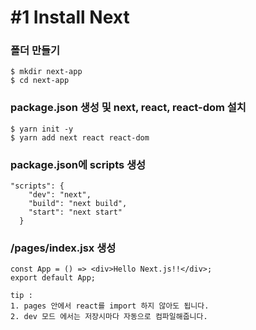 # #1 Install Next

### 폴더 만들기

```
$ mkdir next-app
$ cd next-app
```

### package.json 생성 및 next, react, react-dom 설치

```
$ yarn init -y
$ yarn add next react react-dom
```

### package.json에 scripts 생성

```
"scripts": {
    "dev": "next",
    "build": "next build",
    "start": "next start"
  }
```

### /pages/index.jsx 생성

```
const App = () => <div>Hello Next.js!!</div>;
export default App;

```

```
tip :
1. pages 안에서 react를 import 하지 않아도 됩니다.
2. dev 모드 에서는 저장시마다 자동으로 컴파일해줍니다.
```
